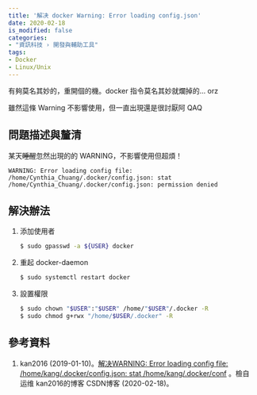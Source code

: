 ```yaml
---
title: '解决 docker Warning: Error loading config.json'
date: 2020-02-18
is_modified: false
categories:
- "資訊科技 › 開發與輔助工具"
tags:
- Docker
- Linux/Unix
--- 
```


有夠莫名其妙的，重開個的機。docker 指令莫名其妙就爛掉的... orz
   
雖然這條 Warning 不影響使用，但一直出現還是很討厭阿 QAQ

<!--more-->
## 問題描述與釐清
某天~~睡醒~~忽然出現的的 WARNING，不影響使用但超煩！
```
WARNING: Error loading config file: /home/Cynthia_Chuang/.docker/config.json: stat /home/Cynthia_Chuang/.docker/config.json: permission denied
```



## 解決辦法
1. 添加使用者  
    ```bash
    $ sudo gpasswd -a ${USER} docker 
    ```
2. 重起 docker-daemon  
    ```bash
    $ sudo systemctl restart docker
    ```
3. 設置權限  
    ```bash
    $ sudo chown "$USER":"$USER" /home/"$USER"/.docker -R
    $ sudo chmod g+rwx "/home/$USER/.docker" -R
    ```
 


## 參考資料 
1. kan2016 (2019-01-10)。[解决WARNING: Error loading config file: /home/kang/.docker/config.json: stat /home/kang/.docker/conf](https://blog.csdn.net/kan2016/article/details/86242571) 。檢自 运维 kan2016的博客 CSDN博客 (2020-02-18)。